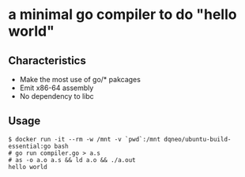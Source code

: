 # a minimal go compiler to do "hello world"

## Characteristics
* Make the most use of go/* pakcages
* Emit x86-64 assembly
* No dependency to libc

## Usage

```
$ docker run -it --rm -w /mnt -v `pwd`:/mnt dqneo/ubuntu-build-essential:go bash
# go run compiler.go > a.s
# as -o a.o a.s && ld a.o && ./a.out
hello world
```
